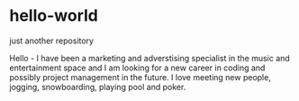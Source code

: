 # hello-world
just another repository

Hello - I have been a marketing and adverstising specialist in the music and entertainment space and I am looking for a new career in coding and possibly project management in the future. I love meeting new people, jogging, snowboarding, playing pool and poker.
